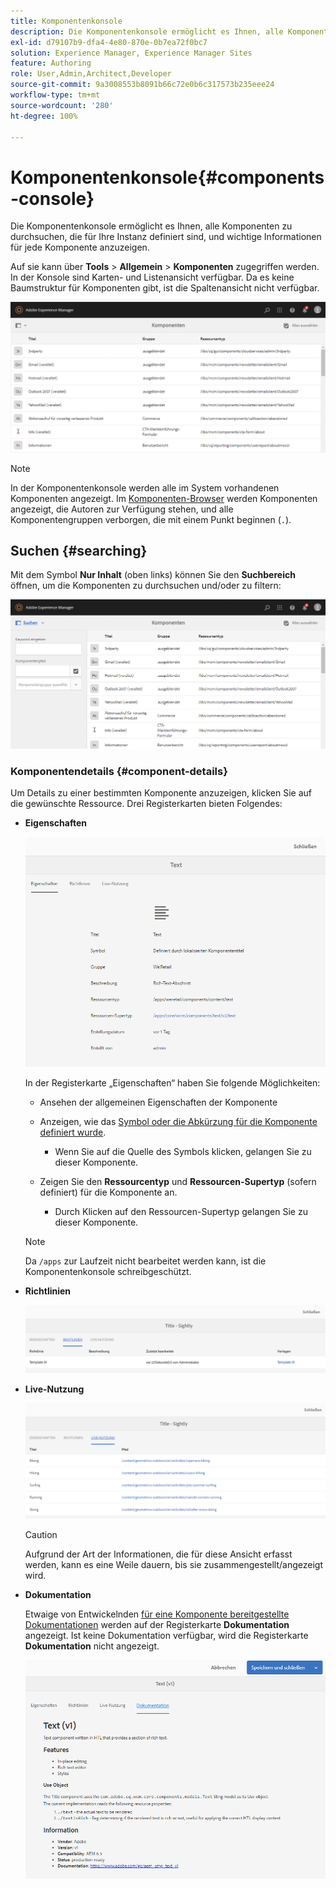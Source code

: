 ```yaml
---
title: Komponentenkonsole
description: Die Komponentenkonsole ermöglicht es Ihnen, alle Komponenten zu durchsuchen, die für Ihre Instanz definiert sind, und wichtige Informationen für jede Komponente anzuzeigen.
exl-id: d79107b9-dfa4-4e80-870e-0b7ea72f0bc7
solution: Experience Manager, Experience Manager Sites
feature: Authoring
role: User,Admin,Architect,Developer
source-git-commit: 9a3008553b8091b66c72e0b6c317573b235eee24
workflow-type: tm+mt
source-wordcount: '280'
ht-degree: 100%

---
```


# Komponentenkonsole{#components-console}

Die Komponentenkonsole ermöglicht es Ihnen, alle Komponenten zu durchsuchen, die für Ihre Instanz definiert sind, und wichtige Informationen für jede Komponente anzuzeigen.

Auf sie kann über **Tools** > **Allgemein** > **Komponenten** zugegriffen werden. In der Konsole sind Karten- und Listenansicht verfügbar. Da es keine Baumstruktur für Komponenten gibt, ist die Spaltenansicht nicht verfügbar.

![screen-shot_2019-03-05at113145](assets/screen-shot_2019-03-05at113145.png)

>[!NOTE]
>
>In der Komponentenkonsole werden alle im System vorhandenen Komponenten angezeigt. Im [Komponenten-Browser](/help/sites-authoring/author-environment-tools.md#components-browser) werden Komponenten angezeigt, die Autoren zur Verfügung stehen, und alle Komponentengruppen verborgen, die mit einem Punkt beginnen (`.`).

## Suchen {#searching}

Mit dem Symbol **Nur Inhalt** (oben links) können Sie den **Suchbereich** öffnen, um die Komponenten zu durchsuchen und/oder zu filtern:

![screen-shot_2019-03-05at113251](assets/screen-shot_2019-03-05at113251.png)

### Komponentendetails {#component-details}

Um Details zu einer bestimmten Komponente anzuzeigen, klicken Sie auf die gewünschte Ressource. Drei Registerkarten bieten Folgendes:

* **Eigenschaften**

  ![screen_shot_2018-03-27at165847](assets/screen_shot_2018-03-27at165847.png)

  In der Registerkarte „Eigenschaften“ haben Sie folgende Möglichkeiten:

   * Ansehen der allgemeinen Eigenschaften der Komponente
   * Anzeigen, wie das [Symbol oder die Abkürzung für die Komponente definiert wurde](/help/sites-developing/components-basics.md#component-icon-in-touch-ui).

      * Wenn Sie auf die Quelle des Symbols klicken, gelangen Sie zu dieser Komponente.

   * Zeigen Sie den **Ressourcentyp** und **Ressourcen-Supertyp** (sofern definiert) für die Komponente an.

      * Durch Klicken auf den Ressourcen-Supertyp gelangen Sie zu dieser Komponente.

  >[!NOTE]
  >
  >Da `/apps` zur Laufzeit nicht bearbeitet werden kann, ist die Komponentenkonsole schreibgeschützt.

* **Richtlinien**

  ![Richtlinien](assets/chlimage_1-169.png)

* **Live-Nutzung**

  ![Live-Nutzung](assets/chlimage_1-170.png)

  >[!CAUTION]
  >
  >Aufgrund der Art der Informationen, die für diese Ansicht erfasst werden, kann es eine Weile dauern, bis sie zusammengestellt/angezeigt wird.

* **Dokumentation**

  Etwaige von Entwickelnden [für eine Komponente bereitgestellte Dokumentationen](/help/sites-developing/developing-components.md#documenting-your-component) werden auf der Registerkarte **Dokumentation** angezeigt. Ist keine Dokumentation verfügbar, wird die Registerkarte **Dokumentation** nicht angezeigt.

  ![Dokumentation](assets/chlimage_1-171.png)
